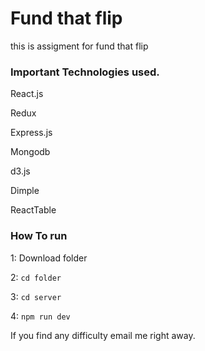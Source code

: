 # Fund that flip
this is assigment for fund that flip

### Important Technologies used.

React.js

Redux

Express.js

Mongodb

d3.js

Dimple

ReactTable

### How To run

1: Download folder

2: `cd folder`

3: `cd server`

4: `npm run dev`

If you find any difficulty email me right away.
